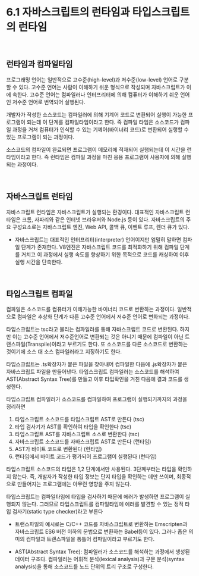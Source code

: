 # 6.1 자바스크립트의 런타임과 타입스크립트의 런타임

<br />

## 런타임과 컴파일타임

프로그래밍 언어는 일반적으로 고수준(high-level)과 저수준(low-level) 언어로 구분할 수 있다.
고수준 언어는 사람이 이해하기 쉬운 형식으로 작성되며 자바스크립트가 이에 속한다. 고수준 언어는 컴파일러나 인터프리터에 의해 컴퓨터가 이해하기 쉬운 언어인 저수준 언어로 번역되어 실행된다.

개발자가 작성한 소스코드는 컴파일러에 의해 기계어 코드로 변환되어 실행이 가능한 프로그램이 되는데 이 단계를 컴파일타임이라고 한다. 즉 컴파일 타임은 소스코드가 컴파일 과정을 거쳐 컴퓨터가 인식할 수 있는 기꼐어(바이너리 코드)로 변환되어 실행할 수 있는 프로그램이 되는 과정이다.

소스코드의 컴파일이 완료되면 프로그램이 메모리에 적재되어 실행되는데 이 시간을 런타임이라고 한다. 즉 런타임은 컴파일 과정을 마친 응용 프로그램이 사용자에 의해 실행되는 과정이다.

<br />

## 자바스크립트 런타임

자바스크립트 런타임은 자바스크립트가 실행되는 환경이다. 대표적인 자바스크립트 런타임은 크롬, 사파리와 같은 인터넷 브라우저와 Node.js 등이 있다.
자바스크립트의 주요 구성요소로는 자바스크립트 엔진, Web API, 콜백 큐, 이벤트 루프, 렌더 큐가 있다.

- 자바스크립트는 대표적인 인터프리터(interpreter) 언어이지만 엄밀히 말하면 컴파일 단계가 존재한다. V8엔진은 자바스크립트 코드를 최적화하기 위해 컴파일 단계를 거치고 이 과정에서 실행 속도를 향상하기 위한 목적으로 코드를 캐싱하여 이후 실행 시간을 단축한다.

<br />

## 타입스크립트 컴파일

컴파일은 소스코드를 컴퓨터가 이해가능한 바이너리 코드로 변환하는 과정이다. 일반적으로 컴파일은 추상화 단계가 다른 고수준 언어에서 저수준 언어로 변화되는 과정이다.

타입스크립트는 tsc라고 불리는 컴파일러를 통해 자바스크립트 코드로 변환된다. 하지만 이는 고수준 언어에서 저수준언어로 변환되는 것은 아니기 때문에 컴파일이 아닌 트랜스파일(Transpile)이라고 부르기도 한다. 또 소스코드를 다른 소스코드로 변환하는 것이기에 소스 대 소스 컴파일러라고 지징하기도 한다.

타입스크립트는 .ts확장자가 붙은 파일을 찾아내어 컴파일한 다음에 .js확장자가 붙은 자바스크립트 파일을 만들어낸다. 타입스크립트 컴파일러는 소스코드를 해석하여 AST(Abstract Syntax Tree)를 만들고 이후 타입확인을 거친 다음에 결과 코드를 생성한다.

타입스크립트 컴파일러가 소스코드를 컴파일하여 프로그램이 실행되기까지의 과정을 정리하면

1. 타입스크립트 소스코드를 타입스크립트 AST로 만든다 (tsc)
2. 타입 검사기가 AST를 확인하여 타입을 확인한다 (tsc)
3. 타입스크립트 AST를 자바스크립트 소스로 변환한다 (tsc)
4. 자바스크립트 소스코드를 자바스크립트 AST로 만든다 (런타임)
5. AST가 바이트 코드로 변환된다 (런타임)
6. 런타임에서 바이트 코드가 평가되어 프로그램이 실행된다 (런타임)

타입스크립트 소스코드의 타입은 1,2 단계에서만 사용된다. 3단꼐부터는 타입을 확인하지 않는다. 즉, 개발자가 작성한 타입 정보는 단지 타입을 확인하는 데만 쓰이며, 최종적으로 만들어지는 프로그램에는 아무런 영향을 주지 않는다.

타입스크립트는 컴파일타임에 타입을 검사하기 때문에 에러가 발생하면 프로그램이 실행되지 않는다. 그러므로 타입스크립트를 컴파일타임에 에러를 발견할 수 있는 정적 타입 검사기(static type checker)라고 부른다

- 트랜스파일의 예시로는 C/C++ 코드를 자바스크립트로 변환하는 Emscripten과 자바스크립트 ES6 버전 이하의 문법으로 변환하는 Babel등이 있다. 그러나 좁은 의미의 컴파일과 트랜스파일을 통틀어 컴파일이라고 부르기도 한다.

- AST(Abstract Syntax Tree): 컴파일러가 소스코드를 해석하는 과정에서 생성된 데이터 구조다. 컴파일러는 어휘적 분석(lexical analysis)과 구문 분석(syntax analysis)을 통해 소스코드를 노드 단위의 트리 구조로 구성한다.
